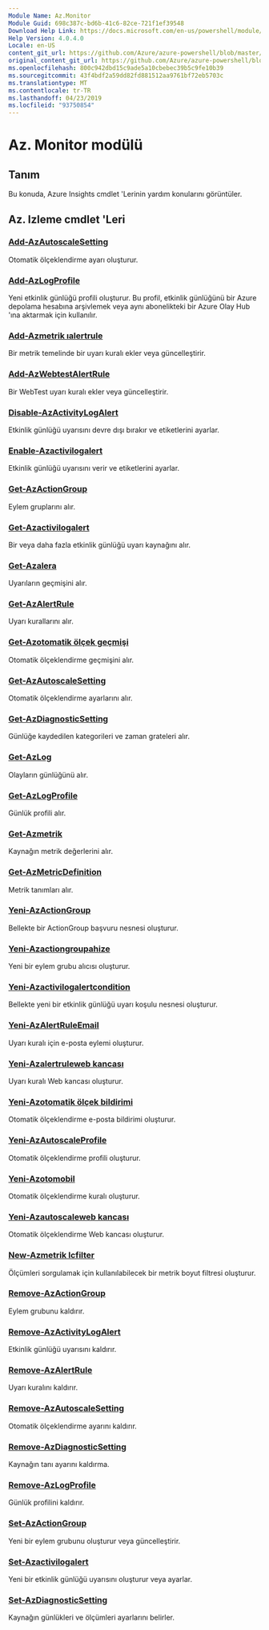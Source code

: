 ```yaml
---
Module Name: Az.Monitor
Module Guid: 698c387c-bd6b-41c6-82ce-721f1ef39548
Download Help Link: https://docs.microsoft.com/en-us/powershell/module/az.monitor
Help Version: 4.0.4.0
Locale: en-US
content_git_url: https://github.com/Azure/azure-powershell/blob/master/src/Monitor/Monitor/help/Az.Monitor.md
original_content_git_url: https://github.com/Azure/azure-powershell/blob/master/src/Monitor/Monitor/help/Az.Monitor.md
ms.openlocfilehash: 800c942dbd15c9ade5a10cbebec39b5c9fe10b39
ms.sourcegitcommit: 43f4bdf2a59dd82fd881512aa9761bf72eb5703c
ms.translationtype: MT
ms.contentlocale: tr-TR
ms.lasthandoff: 04/23/2019
ms.locfileid: "93750854"
---
```

# Az. Monitor modülü
## Tanım
Bu konuda, Azure Insights cmdlet 'Lerinin yardım konularını görüntüler.

## Az. Izleme cmdlet 'Leri
### [Add-AzAutoscaleSetting](Add-AzAutoscaleSetting.md)
Otomatik ölçeklendirme ayarı oluşturur.

### [Add-AzLogProfile](Add-AzLogProfile.md)
Yeni etkinlik günlüğü profili oluşturur. Bu profil, etkinlik günlüğünü bir Azure depolama hesabına arşivlemek veya aynı abonelikteki bir Azure Olay Hub 'ına aktarmak için kullanılır. 

### [Add-Azmetrik ıalertrule](Add-AzMetricAlertRule.md)
Bir metrik temelinde bir uyarı kuralı ekler veya güncelleştirir.

### [Add-AzWebtestAlertRule](Add-AzWebtestAlertRule.md)
Bir WebTest uyarı kuralı ekler veya güncelleştirir.

### [Disable-AzActivityLogAlert](Disable-AzActivityLogAlert.md)
Etkinlik günlüğü uyarısını devre dışı bırakır ve etiketlerini ayarlar.

### [Enable-Azactivilogalert](Enable-AzActivityLogAlert.md)
Etkinlik günlüğü uyarısını verir ve etiketlerini ayarlar.

### [Get-AzActionGroup](Get-AzActionGroup.md)
Eylem gruplarını alır.

### [Get-Azactivilogalert](Get-AzActivityLogAlert.md)
Bir veya daha fazla etkinlik günlüğü uyarı kaynağını alır.

### [Get-Azalera](Get-AzAlertHistory.md)
Uyarıların geçmişini alır.

### [Get-AzAlertRule](Get-AzAlertRule.md)
Uyarı kurallarını alır.

### [Get-Azotomatik ölçek geçmişi](Get-AzAutoscaleHistory.md)
Otomatik ölçeklendirme geçmişini alır.

### [Get-AzAutoscaleSetting](Get-AzAutoscaleSetting.md)
Otomatik ölçeklendirme ayarlarını alır.

### [Get-AzDiagnosticSetting](Get-AzDiagnosticSetting.md)
Günlüğe kaydedilen kategorileri ve zaman grateleri alır.

### [Get-AzLog](Get-AzLog.md)
Olayların günlüğünü alır.

### [Get-AzLogProfile](Get-AzLogProfile.md)
Günlük profili alır.

### [Get-Azmetrik](Get-AzMetric.md)
Kaynağın metrik değerlerini alır.

### [Get-AzMetricDefinition](Get-AzMetricDefinition.md)
Metrik tanımları alır.

### [Yeni-AzActionGroup](New-AzActionGroup.md)
Bellekte bir ActionGroup başvuru nesnesi oluşturur.

### [Yeni-Azactiongroupahize](New-AzActionGroupReceiver.md)
Yeni bir eylem grubu alıcısı oluşturur.

### [Yeni-Azactivilogalertcondition](New-AzActivityLogAlertCondition.md)
Bellekte yeni bir etkinlik günlüğü uyarı koşulu nesnesi oluşturur.

### [Yeni-AzAlertRuleEmail](New-AzAlertRuleEmail.md)
Uyarı kuralı için e-posta eylemi oluşturur.

### [Yeni-Azalertruleweb kancası](New-AzAlertRuleWebhook.md)
Uyarı kuralı Web kancası oluşturur.

### [Yeni-Azotomatik ölçek bildirimi](New-AzAutoscaleNotification.md)
Otomatik ölçeklendirme e-posta bildirimi oluşturur.

### [Yeni-AzAutoscaleProfile](New-AzAutoscaleProfile.md)
Otomatik ölçeklendirme profili oluşturur.

### [Yeni-Azotomobil](New-AzAutoscaleRule.md)
Otomatik ölçeklendirme kuralı oluşturur.

### [Yeni-Azautoscaleweb kancası](New-AzAutoscaleWebhook.md)
Otomatik ölçeklendirme Web kancası oluşturur.

### [New-Azmetrik Icfilter](New-AzMetricFilter.md)
Ölçümleri sorgulamak için kullanılabilecek bir metrik boyut filtresi oluşturur.

### [Remove-AzActionGroup](Remove-AzActionGroup.md)
Eylem grubunu kaldırır.

### [Remove-AzActivityLogAlert](Remove-AzActivityLogAlert.md)
Etkinlik günlüğü uyarısını kaldırır.

### [Remove-AzAlertRule](Remove-AzAlertRule.md)
Uyarı kuralını kaldırır.

### [Remove-AzAutoscaleSetting](Remove-AzAutoscaleSetting.md)
Otomatik ölçeklendirme ayarını kaldırır.

### [Remove-AzDiagnosticSetting](Remove-AzDiagnosticSetting.md)
Kaynağın tanı ayarını kaldırma.

### [Remove-AzLogProfile](Remove-AzLogProfile.md)
Günlük profilini kaldırır.

### [Set-AzActionGroup](Set-AzActionGroup.md)
Yeni bir eylem grubunu oluşturur veya güncelleştirir.

### [Set-Azactivilogalert](Set-AzActivityLogAlert.md)
Yeni bir etkinlik günlüğü uyarısını oluşturur veya ayarlar.

### [Set-AzDiagnosticSetting](Set-AzDiagnosticSetting.md)
Kaynağın günlükleri ve ölçümleri ayarlarını belirler.

